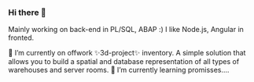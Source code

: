 ### Hi there 👋 

Mainly working on back-end in PL/SQL, ABAP :) I like Node.js, Angular in fronted.

🔭 I’m currently on offwork ✨3d-project✨ inventory. A simple solution that allows you to build a spatial and database representation of all types of warehouses and server rooms. 
🌱 I’m currently learning promisses....

<!--
**karol-preiskorn/karol-preiskorn** is a ✨ _special_ ✨ repository because its `README.md` (this file) appears on your GitHub profile.

Here are some ideas to get you started:

- 🔭 I’m currently working on ...
- 🌱 I’m currently learning ...
- 👯 I’m looking to collaborate on ...
- 🤔 I’m looking for help with ...
- 💬 Ask me about ...
- 📫 How to reach me: ...
- 😄 Pronouns: ...
- ⚡ Fun fact: ...
-->
